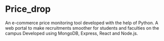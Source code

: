 # Price_drop
An e-commerce price monitoring tool developed with the help of Python.
A web portal to make recruitments smoother for students and faculties on the campus
Developed using MongoDB, Express, React and Node.js.
